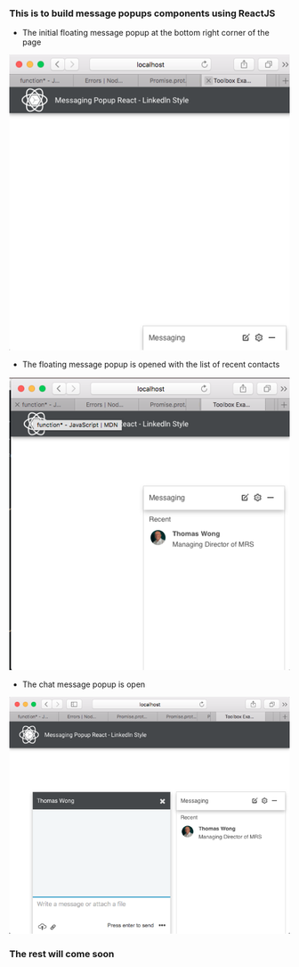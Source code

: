 ### This is to build message popups components using ReactJS

- The initial floating message popup at the bottom right corner of the page

![Floating popup](screenshots/1.png "Floating popup at the bottom")

- The floating message popup is opened with the list of recent contacts

![Message Popup maximized](screenshots/2.png "Message Popup Open")

- The chat message popup is open

![Message popup maximized](screenshots/3.png "Message Popup Open")

### The rest will come soon

